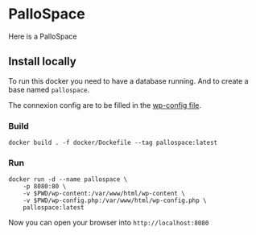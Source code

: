 # PalloSpace
Here is a PalloSpace

## Install locally
To run this docker you need to have a database running. And to create a base named `pallospace`.

The connexion config are to be filled in the [wp-config file](wp-config.php).

### Build

```docker build . -f docker/Dockefile --tag pallospace:latest```

### Run

```
docker run -d --name pallospace \
    -p 8080:80 \
    -v $PWD/wp-content:/var/www/html/wp-content \
    -v $PWD/wp-config.php:/var/www/html/wp-config.php \
    pallospace:latest
```

Now you can open your browser into `http://localhost:8080`